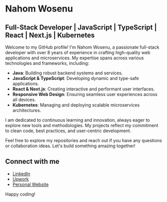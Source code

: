 # Nahom Wosenu

## Full-Stack Developer | JavaScript | TypeScript | React | Next.js | Kubernetes

Welcome to my GitHub profile! I'm Nahom Wosenu, a passionate full-stack developer with over 8 years of experience in crafting high-quality web applications and microservices. My expertise spans across various technologies and frameworks, including:

- **Java**: Building robust backend systems and services.
- **JavaScript & TypeScript**: Developing dynamic and type-safe applications.
- **React & Next.js**: Creating interactive and performant user interfaces.
- **Responsive Web Design**: Ensuring seamless user experiences across all devices.
- **Kubernetes**: Managing and deploying scalable microservices architectures.

I am dedicated to continuous learning and innovation, always eager to explore new tools and methodologies. My projects reflect my commitment to clean code, best practices, and user-centric development.

Feel free to explore my repositories and reach out if you have any questions or collaboration ideas. Let's build something amazing together!

## Connect with me

- [LinkedIn](https://www.linkedin.com/in/nahom-w-80a234160/)
- [Upwork](https://www.upwork.com/freelancers/~013ab4fa56a8b1f599)
- [Personal Website](https://nahom.pro)

Happy coding!


<!---
nahomwosenu/nahomwosenu is a ✨ special ✨ repository because its `README.md` (this file) appears on your GitHub profile.
You can click the Preview link to take a look at your changes.
--->
